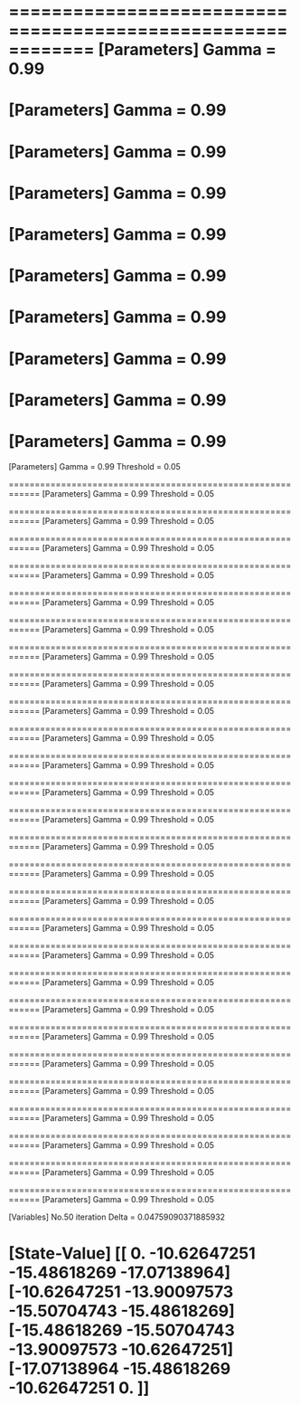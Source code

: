 ============================================================
[Parameters]
Gamma = 0.99
============================================================
[Parameters]
Gamma = 0.99
============================================================
[Parameters]
Gamma = 0.99
============================================================
[Parameters]
Gamma = 0.99
============================================================
[Parameters]
Gamma = 0.99
============================================================
[Parameters]
Gamma = 0.99
============================================================
[Parameters]
Gamma = 0.99
============================================================
[Parameters]
Gamma = 0.99
============================================================
[Parameters]
Gamma = 0.99
============================================================
[Parameters]
Gamma = 0.99
============================================================
[Parameters]
Gamma = 0.99
Threshold = 0.05

============================================================
[Parameters]
Gamma = 0.99
Threshold = 0.05

============================================================
[Parameters]
Gamma = 0.99
Threshold = 0.05

============================================================
[Parameters]
Gamma = 0.99
Threshold = 0.05

============================================================
[Parameters]
Gamma = 0.99
Threshold = 0.05

============================================================
[Parameters]
Gamma = 0.99
Threshold = 0.05

============================================================
[Parameters]
Gamma = 0.99
Threshold = 0.05

============================================================
[Parameters]
Gamma = 0.99
Threshold = 0.05

============================================================
[Parameters]
Gamma = 0.99
Threshold = 0.05

============================================================
[Parameters]
Gamma = 0.99
Threshold = 0.05

============================================================
[Parameters]
Gamma = 0.99
Threshold = 0.05

============================================================
[Parameters]
Gamma = 0.99
Threshold = 0.05

============================================================
[Parameters]
Gamma = 0.99
Threshold = 0.05

============================================================
[Parameters]
Gamma = 0.99
Threshold = 0.05

============================================================
[Parameters]
Gamma = 0.99
Threshold = 0.05

============================================================
[Parameters]
Gamma = 0.99
Threshold = 0.05

============================================================
[Parameters]
Gamma = 0.99
Threshold = 0.05

============================================================
[Parameters]
Gamma = 0.99
Threshold = 0.05

============================================================
[Parameters]
Gamma = 0.99
Threshold = 0.05

============================================================
[Parameters]
Gamma = 0.99
Threshold = 0.05

============================================================
[Parameters]
Gamma = 0.99
Threshold = 0.05

============================================================
[Parameters]
Gamma = 0.99
Threshold = 0.05

============================================================
[Parameters]
Gamma = 0.99
Threshold = 0.05

============================================================
[Parameters]
Gamma = 0.99
Threshold = 0.05

============================================================
[Parameters]
Gamma = 0.99
Threshold = 0.05

============================================================
[Parameters]
Gamma = 0.99
Threshold = 0.05

============================================================
[Parameters]
Gamma = 0.99
Threshold = 0.05

============================================================
[Parameters]
Gamma = 0.99
Threshold = 0.05

[Variables]
No.50 iteration
Delta = 0.04759090371885932

[State-Value]
[[  0.         -10.62647251 -15.48618269 -17.07138964]      
 [-10.62647251 -13.90097573 -15.50704743 -15.48618269]
 [-15.48618269 -15.50704743 -13.90097573 -10.62647251]
 [-17.07138964 -15.48618269 -10.62647251   0.        ]]
============================================================